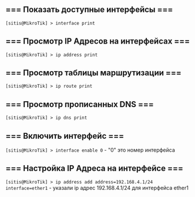 ## === Показать доступные интерфейсы  ===

`[sitis@MikroTik] > interface print` 

## === Просмотр IP Адресов на интерфейсах ===

`[sitis@MikroTik] > ip address print`

## === Просмотр таблицы маршрутизации ===

`[sitis@MikroTik] > ip route print` 

## === Просмотр прописанных DNS ===

`[sitis@MikroTik] > ip dns print`

## === Включить интерфейс ===

`[sitis@MikroTik] > interface enable 0` - "0" это номер интерфейса

## === Настройка IP Адреса на интерфейсе ===

`[sitis@MikroTik] > ip address add address=192.168.4.1/24 interface=ether1` - указали ip адрес 192.168.4.1/24 для интерфейса ether1


